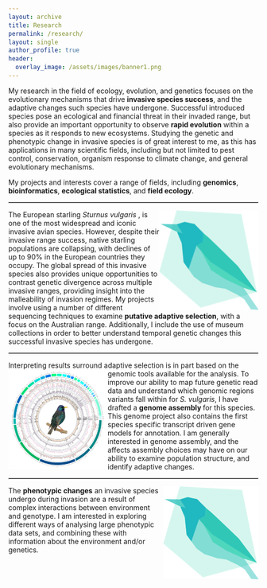 ```yaml
---
layout: archive
title: Research
permalink: /research/
layout: single
author_profile: true
header:
  overlay_image: /assets/images/banner1.png
---
```


<style>
  hr { 
    display: block;
    margin-before: 0.5em;
    margin-after: 0.5em;
    margin-start: auto;
    margin-end: auto;
    overflow: hidden;
    border-style: inset;
    border-width: 1px;
}
  </style>

My research in the field of ecology, evolution, and genetics focuses on the evolutionary mechanisms that drive <b>invasive species success</b>, and the adaptive changes such species have undergone. Successful introduced species pose an ecological and financial threat in their invaded range, but also provide an important opportunity to observe <b>rapid evolution</b>  within a species as it responds to new ecosystems. Studying the genetic and phenotypic change in invasive species is of great interest to me, as this has applications in many scientific fields, including but not limited to pest control, conservation, organism response to climate change, and general evolutionary mechanisms.

My projects and interests cover a range of fields, including <b>genomics</b>, <b>bioinformatics</b>, <b>ecological statistics</b>, and <b>field ecology</b>.

***

<img style="float: right;" src="/assets/images/katarinastuart_logo.png" width="200" height="200">

The European starling <i>Sturnus vulgaris </i>, is one of the most widespread and iconic invasive avian species. However, despite their invasive range success, native starling populations are collapsing, with declines of up to 90% in the European countries they occupy. The global spread of this invasive species also provides unique opportunities to contrast genetic divergence across multiple invasive ranges, providing insight into the malleability of invasion regimes. My projects involve using a number of different sequencing techniques to examine <b>putative adaptive selection</b>, with a focus on the Australian range. Additionally, I include the use of museum collections in order to better understand temporal genetic changes this successful invasive species has undergone.


***

Interpreting results surround adaptive selection is in part based on the genomic tools available for the analysis. 
<img style="float: left;" src="/assets/images/research_genome_trans2.png" width="200" height="200">
To improve our ability to map future genetic read data and understand which genomic regions variants fall within for <i>S. vulgaris</i>, I have drafted a <b>genome assembly </b>for this species. This genome project also contains the first species specific transcript driven gene models for annotation. I am generally interested in genome assembly, and the affects assembly choices may have on our ability to examine population structure, and identify adaptive changes.

***

<img style="float: right;" src="/assets/images/katarinastuart_logo.png">

The <b>phenotypic changes</b> an invasive species undergo during invasion are a result of complex interactions between environment and genotype. I am interested in exploring different ways of analysing large phenotypic data sets, and combining these with information about the environment and/or genetics.
